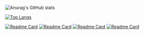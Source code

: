 ![Anurag's GitHub stats](https://github-readme-stats.vercel.app/api?username=OmarAlaraby&show_icons=true&theme=radical)

[![Top Langs](https://github-readme-stats.vercel.app/api/top-langs/?username=OmarAlaraby&layout=donut)](https://github.com/anuraghazra/github-readme-stats)

[![Readme Card](https://github-readme-stats.vercel.app/api/pin/?username=OmarAlaraby&repo=little-lemon-API)](https://github.com/anuraghazra/github-readme-stats)
[![Readme Card](https://github-readme-stats.vercel.app/api/pin/?username=OmarAlaraby&repo=Little-Lemon)](https://github.com/anuraghazra/github-readme-stats)
[![Readme Card](https://github-readme-stats.vercel.app/api/pin/?username=OmarAlaraby&repo=Codeforces-Tasks-API)](https://github.com/anuraghazra/github-readme-stats)
[![Readme Card](https://github-readme-stats.vercel.app/api/pin/?username=OmarAlaraby&repo=Hotel-Reservation-System)](https://github.com/anuraghazra/github-readme-stats)
